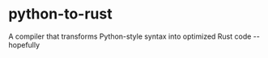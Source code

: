 # python-to-rust

A compiler that transforms Python-style syntax into optimized Rust code -- hopefully
